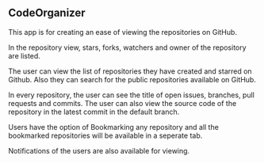 ## CodeOrganizer

This app is for creating an ease of viewing the repositories on GitHub.

In the repository view, stars, forks, watchers and owner of the repository are listed.

The user can view the list of repositories they have created and starred on Github.
Also they can search for the public repositories available on GitHub.

In every repository, the user can see the title of open issues, branches, pull requests and commits.
The user can also view the source code of the repository in the latest commit in the default branch.

Users have the option of Bookmarking any repository and all the bookmarked repositories will be available in a seperate tab.

Notifications of the users are also available for viewing.
